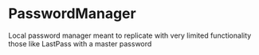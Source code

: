# PasswordManager
Local password manager meant to replicate with very limited functionality those like LastPass with a master password
